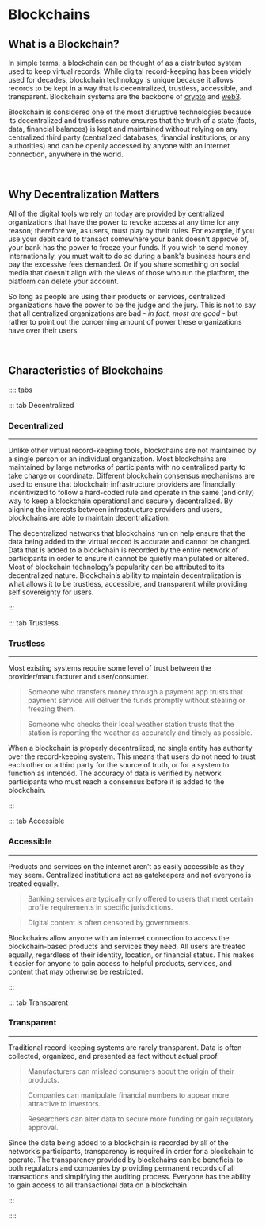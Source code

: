 # Blockchains

## What is a Blockchain?

In simple terms, a blockchain can be thought of as a distributed system used to keep virtual records. While digital record-keeping has been widely used for decades, blockchain technology is unique because it allows records to be kept in a way that is decentralized, trustless, accessible, and transparent. Blockchain systems are the backbone of [crypto](/learn-the-basics/crypto-basics/what-is-crypto) and [web3](/learn-the-basics/crypto-basics/what-is-web3).

Blockchain is considered one of the most disruptive technologies because its decentralized and trustless nature ensures that the truth of a state (facts, data, financial balances) is kept and maintained without relying on any centralized third party (centralized databases, financial institutions, or any authorities) and can be openly accessed by anyone with an internet connection, anywhere in the world.

<br>

## Why Decentralization Matters

All of the digital tools we rely on today are provided by centralized organizations that have the power to revoke access at any time for any reason; therefore we, as users, must play by their rules. For example, if you use your debit card to transact somewhere your bank doesn't approve of, your bank has the power to freeze your funds. If you wish to send money internationally, you must wait to do so during a bank's business hours and pay the excessive fees demanded. Or if you share something on social media that doesn't align with the views of those who run the platform, the platform can delete your account.

So long as people are using their products or services, centralized organizations have the power to be the judge and the jury. This is not to say that all centralized organizations are bad - _in fact, most are good_ - but rather to point out the concerning amount of power these organizations have over their users. 

<br>

## Characteristics of Blockchains

:::: tabs

::: tab Decentralized

### Decentralized

****

Unlike other virtual record-keeping tools, blockchains are not maintained by a single person or an individual organization. Most blockchains are maintained by large networks of participants with no centralized party to take charge or coordinate. Different [blockchain consensus mechanisms](/learn-the-basics/blockchain-basics/types-of-blockchains) are used to ensure that blockchain infrastructure providers are financially incentivized to follow a hard-coded rule and operate in the same (and only) way to keep a blockchain operational and securely decentralized. By aligning the interests between infrastructure providers and users, blockchains are able to maintain decentralization.

The decentralized networks that blockchains run on help ensure that the data being added to the virtual record is accurate and cannot be changed. Data that is added to a blockchain is recorded by the entire network of participants in order to ensure it cannot be quietly manipulated or altered. Most of blockchain technology’s popularity can be attributed to its decentralized nature. Blockchain’s ability to maintain decentralization is what allows it to be trustless, accessible, and transparent while providing self sovereignty for users.

:::

::: tab Trustless

### Trustless

****

Most existing systems require some level of trust between the provider/manufacturer and user/consumer.

> Someone who transfers money through a payment app trusts that payment service will deliver the funds promptly without stealing or freezing them.

> Someone who checks their local weather station trusts that the station is reporting the weather as accurately and timely as possible.

When a blockchain is properly decentralized, no single entity has authority over the record-keeping system. This means that users do not need to trust each other or a third party for the source of truth, or for a system to function as intended. The accuracy of data is verified by network participants who must reach a consensus before it is added to the blockchain.

:::

::: tab Accessible

### Accessible

****

Products and services on the internet aren’t as easily accessible as they may seem. Centralized institutions act as gatekeepers and not everyone is treated equally.

> Banking services are typically only offered to users that meet certain profile requirements in specific jurisdictions.

> Digital content is often censored by governments.

Blockchains allow anyone with an internet connection to access the blockchain-based products and services they need. All users are treated equally, regardless of their identity, location, or financial status. This makes it easier for anyone to gain access to helpful products, services, and content that may otherwise be restricted.

:::

::: tab Transparent

### Transparent

****

Traditional record-keeping systems are rarely transparent. Data is often collected, organized, and presented as fact without actual proof. 

> Manufacturers can mislead consumers about the origin of their products.

> Companies can manipulate financial numbers to appear more attractive to investors.

> Researchers can alter data to secure more funding or gain regulatory approval.

Since the data being added to a blockchain is recorded by all of the network’s participants, transparency is required in order for a blockchain to operate. The transparency provided by blockchains can be beneficial to both regulators and companies by providing permanent records of all transactions and simplifying the auditing process. Everyone has the ability to gain access to all transactional data on a blockchain.

:::

::::
